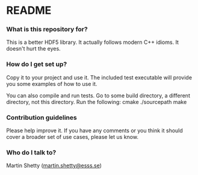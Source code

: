 # README #

### What is this repository for? ###

This is a better HDF5 library. It actually follows modern C++ idioms. It doesn't hurt the eyes.

### How do I get set up? ###

Copy it to your project and use it. The included test executable will provide you some examples of how to use it.

You can also compile and run tests.
Go to some build directory, a different directory, not this directory. Run the following:
cmake ./sourcepath
make

### Contribution guidelines ###

Please help improve it. If you have any comments or you think it should cover a broader set of use cases, please let us know.

### Who do I talk to? ###

Martin Shetty (martin.shetty@esss.se)
